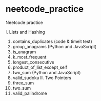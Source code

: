 # neetcode_practice
Neetcode practice

I. Lists and Hashing
  1. contains_duplicates (code & timeit test)
  2. group_anagrams (Python and JavaScript)
  3. is_anagram
  4. k_most_frequent
  5. longest_consecutive
  6. product_of_list_except_self
  7. two_sum (Python and JavaScript)
  8. valid_sudoku
II. Two Pointers
  1. three_sum
  2. two_sum
  3. valid_palindrome
